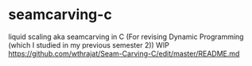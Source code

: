# seamcarving-c
liquid scaling aka seamcarving in C
(For revising Dynamic Programming (which I studied in my previous semester 2))
WIP
https://github.com/wthrajat/Seam-Carving-C/edit/master/README.md

